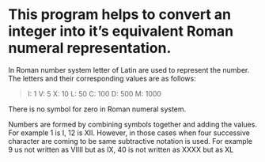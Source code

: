 # This program helps to convert an integer into it’s equivalent Roman numeral representation. 

In Roman number system letter of Latin are used to represent the number. 
The letters and their corresponding values are as follows:


> I: 1
> V: 5
> X: 10
> L: 50
> C: 100
> D: 500
> M: 1000

There is no symbol for zero in Roman numeral system.

Numbers are formed by combining symbols together and adding the values. 
For example 1 is I, 
12 is XII. 
However, in those cases when four successive character are coming to be same subtractive notation is used. 
For example 9 us not written as VIIII but as IX, 40 is not written as XXXX but as XL


